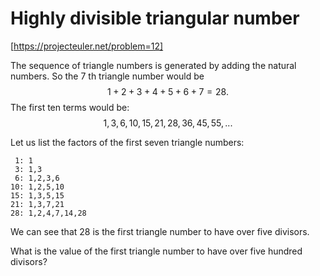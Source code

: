 # Highly divisible triangular number
[https://projecteuler.net/problem=12]



The sequence of triangle numbers is generated by adding the natural numbers. So the $7$ th triangle number would be $$1 + 2 + 3 + 4 + 5 + 6 + 7 = 28.$$ 
The first ten terms would be:
$$1, 3, 6, 10, 15, 21, 28, 36, 45, 55, . . . $$

Let us list the factors of the first seven triangle numbers:

     1: 1
     3: 1,3
     6: 1,2,3,6
    10: 1,2,5,10
    15: 1,3,5,15
    21: 1,3,7,21
    28: 1,2,4,7,14,28

We can see that 28 is the first triangle number to have over five divisors.

What is the value of the first triangle number to have over five hundred divisors?
